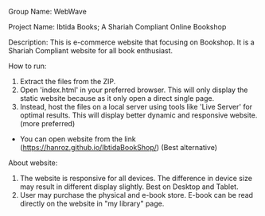 Group Name: WebWave

Project Name: Ibtida Books; A Shariah Compliant Online Bookshop

Description: This is e-commerce website that focusing on Bookshop.
             It is a Shariah Compliant website for all book
             enthusiast.

How to run:
1. Extract the files from the ZIP.
2. Open 'index.html' in your preferred browser. This will only
   display the static website because as it only open a direct
   single page.
3. Instead, host the files on a local server using tools like
   'Live Server' for optimal results. This will display better
   dynamic and responsive website. (more preferred)

* You can open website from the link (https://hanroz.github.io/IbtidaBookShop/) (Best alternative)

About website:
1. The website is responsive for all devices.
   The difference in device size may result in different
   display slightly. Best on Desktop and Tablet.
2. User may purchase the physical and e-book store.
   E-book can be read directly on the website in "my library" page.
